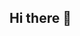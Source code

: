 ## Hi there 👋

<!--
**at17-25/at17-25** is a ✨ _special_ ✨ repository because its `README.md` (this file) appears on your GitHub profile.

Here are some ideas to get you started:

- 🔭 I’m currently working on ...
- 🌱 I’m currently learning ...
- 👯 I’m looking to collaborate on ...
- 🤔 I’m looking for help with ...
- 💬 Ask me about ...
- 📫 How to reach me: tung.au@northeastern.edu
- 😄 Pronouns: she/her
- ⚡ Fun fact: ...
-->
